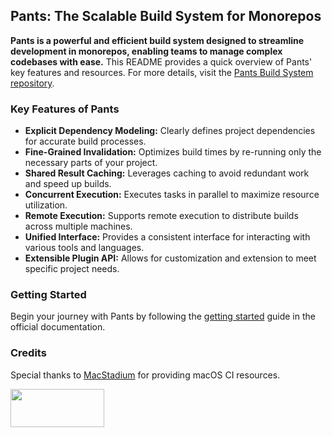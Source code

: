 ## Pants: The Scalable Build System for Monorepos

**Pants is a powerful and efficient build system designed to streamline development in monorepos, enabling teams to manage complex codebases with ease.** This README provides a quick overview of Pants' key features and resources. For more details, visit the [Pants Build System repository](https://github.com/pantsbuild/pants).

### Key Features of Pants

*   **Explicit Dependency Modeling:** Clearly defines project dependencies for accurate build processes.
*   **Fine-Grained Invalidation:** Optimizes build times by re-running only the necessary parts of your project.
*   **Shared Result Caching:** Leverages caching to avoid redundant work and speed up builds.
*   **Concurrent Execution:** Executes tasks in parallel to maximize resource utilization.
*   **Remote Execution:** Supports remote execution to distribute builds across multiple machines.
*   **Unified Interface:** Provides a consistent interface for interacting with various tools and languages.
*   **Extensible Plugin API:** Allows for customization and extension to meet specific project needs.

### Getting Started

Begin your journey with Pants by following the [getting started](https://www.pantsbuild.org/docs/getting-started) guide in the official documentation.

### Credits

Special thanks to [MacStadium](https://www.macstadium.com/) for providing macOS CI resources.

<img width="150" height="61" src="https://uploads-ssl.webflow.com/5ac3c046c82724970fc60918/5c019d917bba312af7553b49_MacStadium-developerlogo.png">